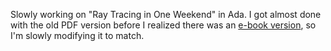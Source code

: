 Slowly working on "Ray Tracing in One Weekend" in Ada.  I got almost done with the
old PDF version before I realized there was an
[e-book version](https://raytracing.github.io/books/RayTracingInOneWeekend.html),
so I'm slowly modifying it to match.
